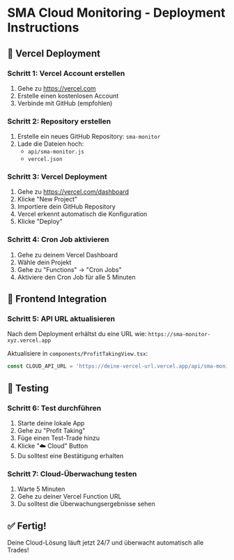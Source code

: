 # SMA Cloud Monitoring - Deployment Instructions

## 🚀 Vercel Deployment

### Schritt 1: Vercel Account erstellen
1. Gehe zu https://vercel.com
2. Erstelle einen kostenlosen Account
3. Verbinde mit GitHub (empfohlen)

### Schritt 2: Repository erstellen
1. Erstelle ein neues GitHub Repository: `sma-monitor`
2. Lade die Dateien hoch:
   - `api/sma-monitor.js`
   - `vercel.json`

### Schritt 3: Vercel Deployment
1. Gehe zu https://vercel.com/dashboard
2. Klicke "New Project"
3. Importiere dein GitHub Repository
4. Vercel erkennt automatisch die Konfiguration
5. Klicke "Deploy"

### Schritt 4: Cron Job aktivieren
1. Gehe zu deinem Vercel Dashboard
2. Wähle dein Projekt
3. Gehe zu "Functions" → "Cron Jobs"
4. Aktiviere den Cron Job für alle 5 Minuten

## 📱 Frontend Integration

### Schritt 5: API URL aktualisieren
Nach dem Deployment erhältst du eine URL wie:
`https://sma-monitor-xyz.vercel.app`

Aktualisiere in `components/ProfitTakingView.tsx`:
```typescript
const CLOUD_API_URL = 'https://deine-vercel-url.vercel.app/api/sma-monitor';
```

## 🧪 Testing

### Schritt 6: Test durchführen
1. Starte deine lokale App
2. Gehe zu "Profit Taking"
3. Füge einen Test-Trade hinzu
4. Klicke "☁️ Cloud" Button
5. Du solltest eine Bestätigung erhalten

### Schritt 7: Cloud-Überwachung testen
1. Warte 5 Minuten
2. Gehe zu deiner Vercel Function URL
3. Du solltest die Überwachungsergebnisse sehen

## ✅ Fertig!

Deine Cloud-Lösung läuft jetzt 24/7 und überwacht automatisch alle Trades!
